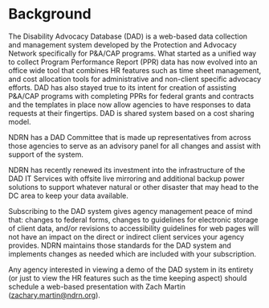 # Background

The Disability Advocacy Database (DAD) is a web-based data collection and management system developed by the Protection and Advocacy Network specifically
for P&A/CAP programs. What started as a unified way to collect Program Performance Report (PPR) data has now evolved into an office wide tool that combines HR features
such as time sheet management, and cost allocation tools for administrative and non-client specific advocacy efforts. DAD has also stayed true to its intent for creation of
assisting P&A/CAP programs with completing PPRs for federal grants and contracts and the templates in place now allow agencies to have responses to data requests at their fingertips. DAD is shared system based on a cost sharing model.

NDRN has a DAD Committee that is made up representatives from across those agencies to serve as an advisory panel for all changes and assist with support of the system.

NDRN has recently renewed its investment into the infrastructure of the DAD IT Services with offsite live mirroring and additional backup power solutions to support whatever natural or other disaster that may head to the DC area to keep your data available.

Subscribing to the DAD system gives agency management peace of mind that: changes to federal forms, changes to guidelines for electronic storage of client data, and/or
revisions to accessibility guidelines for web pages will not have an impact on the direct or indirect client services your agency provides. NDRN maintains those standards for
the DAD system and implements changes as needed which are included with your subscription.

Any agency interested in viewing a demo of the DAD system in its entirety (or just to view the HR features such as the time keeping aspect) should schedule a web-based presentation with Zach Martin \([zachary.martin@ndrn.org](MAILTO:zachary.martin@ndrn.org)\).